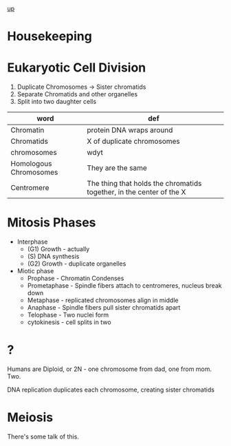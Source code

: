 [up](../index.md)

# Housekeeping

# Eukaryotic Cell Division

1. Duplicate Chromosomes -> Sister chromatids
2. Separate Chromatids and other organelles
3. Split into two daughter cells

word | def
---|---
Chromatin | protein DNA wraps around
Chromatids | X of duplicate chromosomes
chromosomes | wdyt
Homologous Chromosomes | They are the same
Centromere | The thing that holds the chromatids together, in the center of the X

# Mitosis Phases

- Interphase
	- (G1) Growth - actually
	- (S) DNA synthesis
	- (G2) Growth - duplicate organelles
- Miotic phase
	- Prophase - Chromatin Condenses
	- Prometaphase - Spindle fibers attach to centromeres, nucleus break down
	- Metaphase - replicated chromosomes align in middle
	- Anaphase - Spindle fibers pull sister chromatids apart
	- Telophase - Two nuclei form
	- cytokinesis - cell splits in two

# ?

Humans are Diploid, or 2N - one chromosome from dad, one from mom. Two.

DNA replication duplicates each chromosome, creating sister chromatids

# Meiosis

There's some talk of this.
